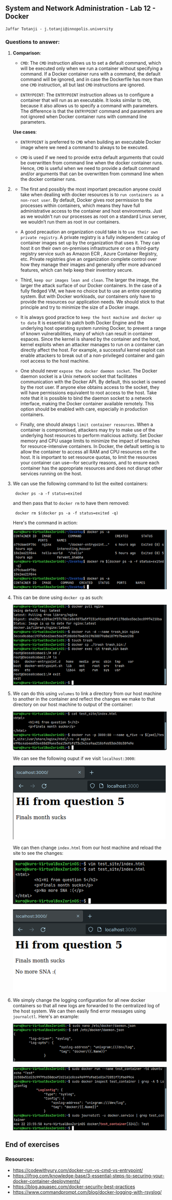 ## System and Network Administration - Lab 12 - Docker
    Jaffar Totanji - j.totanji@innopolis.university

### Questions to answer:
1. 
    **Comparison**:

    - `CMD`: The `CMD` instruction allows us to set a default command, which will be executed only when we run a container without specifying a command. If a Docker container runs with a command, the default command will be ignored, and in case the Dockerfile has more than one `CMD` instruction, all but last `CMD` instructions are ignored.

    - `ENTRYPOINT`: The `ENTRYPOINT` instruction allows us to configure a container that will run as an executable. It looks similar to `CMD`, because it also allows us to specify a command with parameters. The difference is that the `ENTRYPOINT` command and parameters are not ignored when Docker container runs with command line parameters.

    **Use cases**:

    - `ENTRYPOINT` is preferred to `CMD` when building an executable Docker image where we need a command to always to be executed. 
    
    - `CMD` is used if we need to provide extra default arguments that could be overwritten from command line when the docker container runs. Hence, `CMD` is useful when we need to provide a default command and/or arguments that can be overwritten from command line when the docker container runs.    

2. 
    - The first and possibly the most important precaution anyone could take when dealiing with docker resources is to `run containers as a non-root user`. By default, Docker gives root permission to the processes within containers, which means they have full administrative access to the container and host environments. Just as we wouldn't run our processes as root on a standard Linux server, we wouldn’t run them as root in our containers.

    - A good precaution an organization could take is to `use their own private registry`. A private registry is a fully independent catalog of container images set up by the organization that uses it. They can host it on their own on-premises infrastructure or on a third-party registry service such as Amazon ECR , Azure Container Registry, etc. Private registries give an organization complete control over how they manage their images and generally offer more advanced features, which can help keep their inventory secure.

    - Third, `keep our images lean and clean`. The larger the image, the larger the attack surface of our Docker containers. In the case of a fully fledged VM, we have no choice but to use an entire operating system. But with Docker workloads, our containers only have to provide the resources our application needs. We should stick to that principle and try to minimize the size of a Docker image.

    - It is always good practice to `keep the host machine and docker up to date` It is essential to patch both Docker Engine and the underlying host operating system running Docker, to prevent a range of known vulnerabilities, many of which can result in container espaces. Since the kernel is shared by the container and the host, kernel exploits when an attacker manages to run on a container can directly affect the host. For example, a successful kernel exploit can enable attackers to break out of a non-privileged container and gain root access to the host machine.

    - One should never `expose the docker daemon socket`. The Docker daemon socket is a Unix network socket that facilitates communication with the Docker API. By default, this socket is owned by the root user. If anyone else obtains access to the socket, they will have permissions equivalent to root access to the host. Take note that it is possible to bind the daemon socket to a network interface, making the Docker container available remotely. This option should be enabled with care, especially in production containers.

    - Finally, one should always `limit container resources`. When a container is compromised, attackers may try to make use of the underlying host resources to perform malicious activity. Set Docker memory and CPU usage limits to minimize the impact of breaches for resource-intensive containers. In Docker, the default setting is to allow the container to access all RAM and CPU resources on the host. It is important to set resource quotas, to limit the resources your container can use—for security reasons, and to ensure each container has the appropriate resources and does not disrupt other services running on the host.

3. We can use the following command to list the exited containers:

        docker ps -a -f status=exited

    and then pass that to `docker rm` to have them removed:

        docker rm $(docker ps -a -f status=exited -q)
    
    Here's the command in action:

    ![image](1.png)

4. This can be done using `docker cp` as such:

    ![image](2.png)

5. We can do this using `volumes` to link a directory from our host machine to another in the container and reflect the changes we make to that directory on our host machine to output of the container:

    ![image](3.png)

    We can see the following ouput if we visit `localhost:3000`:

    ![image](4.png)

    We can then change `index.html` from our host machine and reload the site to see the changes:

    ![image](6.png)

    ![image](5.png)

6. We simply change the logging configuration for all new docker containers so that all new logs are forwarded to the centralized log of the host system. We can then easily find error messages using `journalctl`. Here's an example:


    ![image](7.png)


    ![image](8.png)

## End of exercises

### Resources:
- https://codewithyury.com/docker-run-vs-cmd-vs-entrypoint/
- https://jfrog.com/knowledge-base/3-essential-steps-to-securing-your-docker-container-deployments/
- https://blog.aquasec.com/docker-security-best-practices
- https://www.commandprompt.com/blog/docker-logging-with-rsyslog/